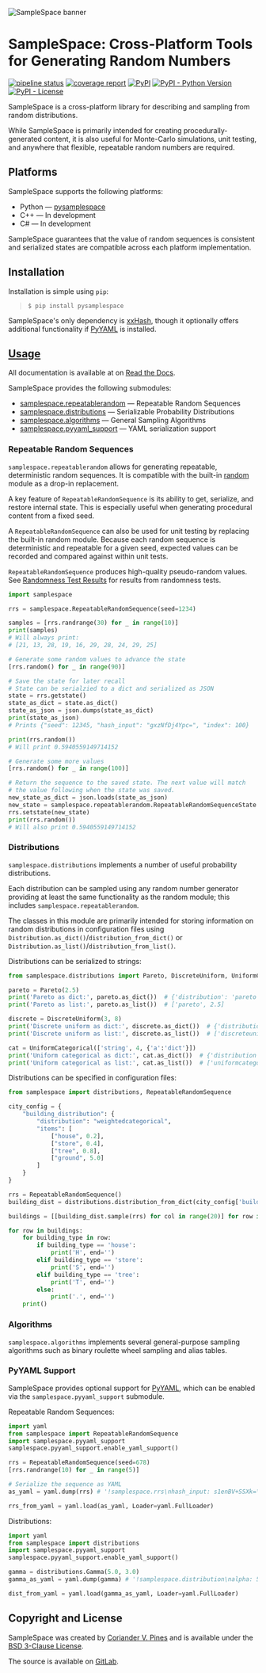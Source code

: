 ![SampleSpace banner](docs/source/img/header.png "SampleSpace")

# SampleSpace: Cross-Platform Tools for Generating Random Numbers

[![pipeline status](https://gitlab.com/cvpines/pysamplespace/badges/master/pipeline.svg)](https://gitlab.com/cvpines/pysamplespace/-/commits/master)
[![coverage report](https://gitlab.com/cvpines/pysamplespace/badges/master/coverage.svg)](https://gitlab.com/cvpines/pysamplespace/-/commits/master)
[![PyPI](https://img.shields.io/pypi/v/pysamplespace)](https://pypi.org/project/pysamplespace/)
[![PyPI - Python Version](https://img.shields.io/pypi/pyversions/pysamplespace)]((https://pypi.org/project/pysamplespace/))
[![PyPI - License](https://img.shields.io/pypi/l/pysamplespace)](https://gitlab.com/cvpines/pysamplespace/-/blob/master/LICENSE)

SampleSpace is a cross-platform library for describing and sampling from
random distributions.

While SampleSpace is primarily intended for creating
procedurally-generated content, it is also useful for Monte-Carlo
simulations, unit testing, and anywhere that flexible, repeatable random
numbers are required.

## Platforms

SampleSpace supports the following platforms:

* Python &mdash; [pysamplespace](https://pypi.org/project/pysamplespace/)
* C++ &mdash; In development
* C# &mdash; In development

SampleSpace guarantees that the value of random sequences is consistent
and serialized states are compatible across each platform implementation.

## Installation

Installation is simple using `pip`:

> `$ pip install pysamplespace`

SampleSpace's only dependency is
[xxHash](https://pypi.org/project/xxhash/), though it optionally
offers additional functionality if
[PyYAML](https://pypi.org/project/PyYAML/) is installed.

## [Usage](https://pysamplespace.readthedocs.io/en/latest/)

All documentation is available at on [Read the Docs](https://pysamplespace.readthedocs.io/en/latest/). 

SampleSpace provides the following submodules:

* [samplespace.repeatablerandom](https://pysamplespace.readthedocs.io/en/latest/repeatablerandom.html) &mdash;  Repeatable Random Sequences
* [samplespace.distributions](https://pysamplespace.readthedocs.io/en/latest/distributions.html) &mdash;  Serializable Probability Distributions
* [samplespace.algorithms](https://pysamplespace.readthedocs.io/en/latest/algorithms.html) &mdash;  General Sampling Algorithms
* [samplespace.pyyaml_support](https://pysamplespace.readthedocs.io/en/latest/pyyaml_support.html) &mdash;  YAML serialization support
 
### Repeatable Random Sequences

`samplespace.repeatablerandom` allows for generating repeatable, 
deterministic random sequences. It is compatible with the built-in
[random](https://docs.python.org/3/library/random.html) module as a
drop-in replacement.

A key feature of `RepeatableRandomSequence` is its ability to get, serialize, and restore internal
state. This is especially useful when generating procedural content from a fixed seed.

A `RepeatableRandomSequence` can also be used for unit testing by replacing the built-in random module.
Because each random sequence is deterministic and repeatable for a given seed, expected values can be 
recorded and compared against within unit tests.

`RepeatableRandomSequence` produces high-quality pseudo-random values. See 
[Randomness Test Results](https://pysamplespace.readthedocs.io/en/latest/rrs_quality.html) for 
results from randomness tests.

```python
import samplespace

rrs = samplespace.RepeatableRandomSequence(seed=1234)

samples = [rrs.randrange(30) for _ in range(10)]
print(samples)
# Will always print:
# [21, 13, 28, 19, 16, 29, 28, 24, 29, 25]

# Generate some random values to advance the state
[rrs.random() for _ in range(90)]

# Save the state for later recall
# State can be serialzied to a dict and serialized as JSON
state = rrs.getstate()
state_as_dict = state.as_dict()
state_as_json = json.dumps(state_as_dict)
print(state_as_json)
# Prints {"seed": 12345, "hash_input": "gxzNfDj4Ypc=", "index": 100}

print(rrs.random())
# Will print 0.5940559149714152

# Generate some more values
[rrs.random() for _ in range(100)]

# Return the sequence to the saved state. The next value will match
# the value following when the state was saved.
new_state_as_dict = json.loads(state_as_json)
new_state = samplespace.repeatablerandom.RepeatableRandomSequenceState.from_dict(new_state_as_dict)
rrs.setstate(new_state)
print(rrs.random())
# Will also print 0.5940559149714152
```

### Distributions

`samplespace.distributions` implements a number of useful probability distributions.

Each distribution can be sampled using any random number generator providing at least the same
functionality as the random module; this includes `samplespace.repeatablerandom`.

The classes in this module are primarily intended for storing information on random distributions
in configuration files using `Distribution.as_dict()`/`distribution_from_dict()`
or `Distribution.as_list()`/`distribution_from_list()`.

Distributions can be serialized to strings:
```python
from samplespace.distributions import Pareto, DiscreteUniform, UniformCategorical

pareto = Pareto(2.5)
print('Pareto as dict:', pareto.as_dict())  # {'distribution': 'pareto', 'alpha': 2.5}
print('Pareto as list:', pareto.as_list())  # ['pareto', 2.5]

discrete = DiscreteUniform(3, 8)
print('Discrete uniform as dict:', discrete.as_dict())  # {'distribution': 'discreteuniform', 'min_val': 3, 'max_val': 8}
print('Discrete uniform as list:', discrete.as_list())  # ['discreteuniform', 3, 8]

cat = UniformCategorical(['string', 4, {'a':'dict'}])
print('Uniform categorical as dict:', cat.as_dict())  # {'distribution': 'uniformcategorical', 'population': ['string', 4, {'a': 'dict'}]}
print('Uniform categorical as list:', cat.as_list())  # ['uniformcategorical', ['string', 4, {'a': 'dict'}]]
``` 

Distributions can be specified in configuration files:
```python
from samplespace import distributions, RepeatableRandomSequence

city_config = {
    "building_distribution": {
        "distribution": "weightedcategorical",
        "items": [
            ["house", 0.2],
            ["store", 0.4],
            ["tree", 0.8],
            ["ground", 5.0]
        ]
    }
}

rrs = RepeatableRandomSequence()
building_dist = distributions.distribution_from_dict(city_config['building_distribution'])

buildings = [[building_dist.sample(rrs) for col in range(20)] for row in range(5)]

for row in buildings:
    for building_type in row:
        if building_type == 'house':
            print('H', end='')
        elif building_type == 'store':
            print('S', end='')
        elif building_type == 'tree':
            print('T', end='')
        else:
            print('.', end='')
    print()
```

### Algorithms

`samplespace.algorithms` implements several general-purpose sampling algorithms
such as binary roulette wheel sampling and alias tables.

### PyYAML Support

SampleSpace provides optional support for [PyYAML](https://pypi.org/project/PyYAML/),
which can be enabled via the `samplespace.pyyaml_support` submodule.

Repeatable Random Sequences:

```python
import yaml
from samplespace import RepeatableRandomSequence
import samplespace.pyyaml_support
samplespace.pyyaml_support.enable_yaml_support()

rrs = RepeatableRandomSequence(seed=678)
[rrs.randrange(10) for _ in range(5)]

# Serialize the sequence as YAML
as_yaml = yaml.dump(rrs) # '!samplespace.rrs\nhash_input: s1enBV+SSXk=\nindex: 5\nseed: 678\n'

rrs_from_yaml = yaml.load(as_yaml, Loader=yaml.FullLoader)
``` 

Distributions:

```python
import yaml
from samplespace import distributions
import samplespace.pyyaml_support
samplespace.pyyaml_support.enable_yaml_support()

gamma = distributions.Gamma(5.0, 3.0)
gamma_as_yaml = yaml.dump(gamma) # '!samplespace.distribution\nalpha: 5.0\nbeta: 3.0\ndistribution: gamma\n'

dist_from_yaml = yaml.load(gamma_as_yaml, Loader=yaml.FullLoader)
```

## Copyright and License 

SampleSpace was created by [Coriander V. Pines](http://corianderpines.org)
and is available under the
[BSD 3-Clause License](https://gitlab.com/cvpines/pysamplespace/-/blob/master/LICENSE).

The source is available on [GitLab](https://gitlab.com/cvpines/pysamplespace/).
